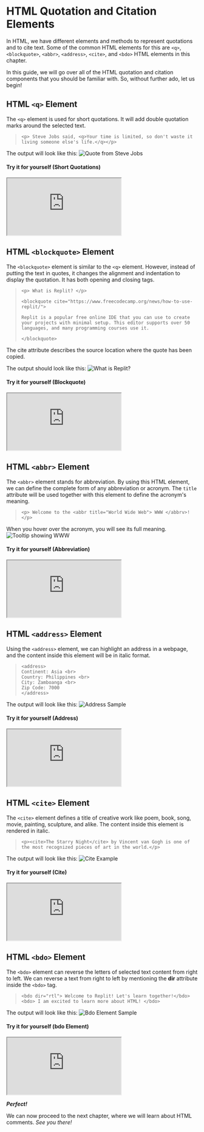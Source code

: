 # HTML Quotation and Citation Elements

In HTML, we have different elements and methods to represent quotations and to cite text. Some of the common HTML elements for this are `<q>`, `<blockquote>`, `<abbr>`, `<address>`, `<cite>`, and `<bdo>` HTML elements in this chapter.

In this guide, we will go over all of the HTML quotation and citation components that you should be familiar with. So, without further ado, let us begin!

## HTML `<q>` Element

The `<q>` element is used for short quotations. It will add double quotation marks around the selected text. 

> ```
><p> Steve Jobs said, <q>Your time is limited, so don't waste it living someone else's life.</q></p>
> ```
The output will look like this:
![Quote from Steve Jobs](https://i.imgur.com/pkbEtcp.png)


#### Try it for yourself (Short Quotations)
<iframe src="https://replit.com/@PauleenGregana/HTML-Quotations-Sample-1?lite=true"></iframe>


## HTML `<blockquote>` Element

  The `<blockquote>` element is similar to the `<q>` element. However, instead of putting the text in quotes, it changes the alignment and indentation to display the quotation. It has both opening and closing tags. 

>```
><p> What is Replit? </p>
>
><blockquote cite="https://www.freecodecamp.org/news/how-to-use-replit/">
>
>Replit is a popular free online IDE that you can use to create your projects with minimal setup. This editor supports over 50 languages, and many programming courses use it.
>
></blockquote>
>
>```
The cite attribute describes the source location where the quote has been copied. 

The output should look like this:
![What is Replit?](https://i.imgur.com/EYPW8WA.png)

#### Try it for yourself (Blockquote)
<iframe src="https://replit.com/@PauleenGregana/HTML-Quotations-Sample-2?lite=true"></iframe>


## HTML `<abbr>` Element

The `<abbr>` element stands for abbreviation. By using this HTML element, we can define the complete form of any abbreviation or acronym. The `title` attribute will be used together with this element to define the acronym's meaning. 
>```
><p> Welcome to the <abbr title="World Wide Web"> WWW </abbrv>!</p>
>
>```
When you hover over the acronym, you will see its full meaning. 
![Tooltip showing WWW](https://i.imgur.com/vgoLfPD.png)

#### Try it for yourself (Abbreviation)
<iframe src="https://replit.com/@PauleenGregana/HTML-Quotations-Sample-3?lite=true"></iframe>

## HTML `<address>` Element
Using the `<address>` element, we can highlight an address in a webpage, and the content inside this element will be in italic format. 
>```
><address>
> Continent: Asia <br>
> Country: Philippines <br>
> City: Zamboanga <br>
> Zip Code: 7000
></address>
>```
The output will look like this:
![Address Sample](https://i.imgur.com/M8b10aJ.png)

#### Try it for yourself (Address)
<iframe src="https://replit.com/@PauleenGregana/HTML-Quotations-Sample-4?lite=true"></iframe>

## HTML `<cite>` Element
The `<cite>` element defines a title of creative work like poem, book, song, movie, painting, sculpture, and alike. The content inside this element is rendered in italic. 
>```
><p><cite>The Starry Night</cite> by Vincent van Gogh is one of the most recognized pieces of art in the world.</p>
>```
The output will look like this:
![Cite Example](https://i.imgur.com/fay4InP.png)

#### Try it for yourself (Cite)
<iframe src="https://replit.com/@PauleenGregana/HTML-Quotations-Sample-5?lite=true"></iframe>

## HTML `<bdo>` Element
The `<bdo>` element can reverse the letters of selected text content from right to left. We can reverse a text from right to left by mentioning the **dir** attribute inside the `<bdo>` tag.
>```
><bdo dir="rtl"> Welcome to Replit! Let's learn together!</bdo>
><bdo> I am excited to learn more about HTML! </bdo>
>```
The output will look like this:
![Bdo Element Sample](https://i.imgur.com/uK7rwwd.png)

#### Try it for yourself (bdo Element)
<iframe src="https://replit.com/@PauleenGregana/HTML-Quotations-Sample-6?lite=true"></iframe>

***Perfect!***

We can now proceed to the next chapter, where we will learn about HTML comments. _See you there!_